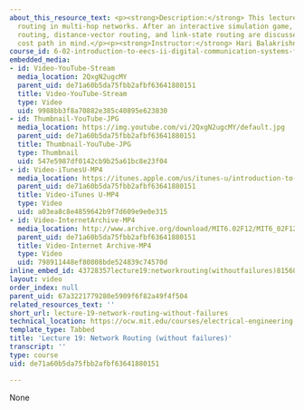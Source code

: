 ```yaml
---
about_this_resource_text: <p><strong>Description:</strong> This lecture covers networking
  routing in multi-hop networks. After an interactive simulation game, distributed
  routing, distance-vector routing, and link-state routing are discussed with minimum
  cost path in mind.</p><p><strong>Instructor:</strong> Hari Balakrishnan</p>
course_id: 6-02-introduction-to-eecs-ii-digital-communication-systems-fall-2012
embedded_media:
- id: Video-YouTube-Stream
  media_location: 2QxgN2ugcMY
  parent_uid: de71a60b5da75fbb2afbf63641880151
  title: Video-YouTube-Stream
  type: Video
  uid: 9988bb3f8a70882e385c40895e623830
- id: Thumbnail-YouTube-JPG
  media_location: https://img.youtube.com/vi/2QxgN2ugcMY/default.jpg
  parent_uid: de71a60b5da75fbb2afbf63641880151
  title: Thumbnail-YouTube-JPG
  type: Thumbnail
  uid: 547e5987df0142cb9b25a61bc8e23f04
- id: Video-iTunesU-MP4
  media_location: https://itunes.apple.com/us/itunes-u/introduction-to-eecs-ii-digital/id835987738
  parent_uid: de71a60b5da75fbb2afbf63641880151
  title: Video-iTunes U-MP4
  type: Video
  uid: a03ea8c8e4859642b9f7d609e9e0e315
- id: Video-InternetArchive-MP4
  media_location: http://www.archive.org/download/MIT6.02F12/MIT6_02F12_lec19_300k.mp4
  parent_uid: de71a60b5da75fbb2afbf63641880151
  title: Video-Internet Archive-MP4
  type: Video
  uid: 798911448ef80808bde524839c74570d
inline_embed_id: 43728357lecture19:networkrouting(withoutfailures)81568214
layout: video
order_index: null
parent_uid: 67a3221779280e5909f6f82a49f4f504
related_resources_text: ''
short_url: lecture-19-network-routing-without-failures
technical_location: https://ocw.mit.edu/courses/electrical-engineering-and-computer-science/6-02-introduction-to-eecs-ii-digital-communication-systems-fall-2012/lecture-videos/lecture-19-network-routing-without-failures
template_type: Tabbed
title: 'Lecture 19: Network Routing (without failures)'
transcript: ''
type: course
uid: de71a60b5da75fbb2afbf63641880151

---
```

None
